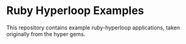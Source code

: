 # Ruby Hyperloop Examples
This repository contains example ruby-hyperloop applications, taken originally from the hyper gems.
